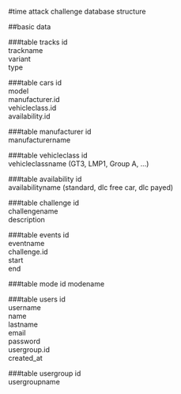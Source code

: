 #time attack challenge database structure

##basic data

###table tracks
id  
trackname  
variant  
type  

###table cars
id  
model  
manufacturer.id  
vehicleclass.id  
availability.id  

###table manufacturer
id  
manufacturername  

###table vehicleclass
id  
vehicleclassname (GT3, LMP1, Group A, ...)  

###table availability
id  
availabilityname (standard, dlc free car, dlc payed)  

###table challenge
id  
challengename  
description  

###table events
id  
eventname  
challenge.id  
start  
end  

###table mode
id
modename  

###table users
id  
username  
name  
lastname  
email  
password  
usergroup.id  
created_at  

###table usergroup
id  
usergroupname  

